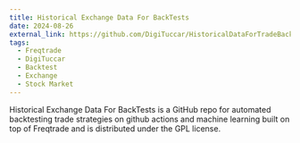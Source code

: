 ```yaml
---
title: Historical Exchange Data For BackTests
date: 2024-08-26
external_link: https://github.com/DigiTuccar/HistoricalDataForTradeBacktest
tags:
  - Freqtrade
  - DigiTuccar
  - Backtest
  - Exchange
  - Stock Market
---
```


Historical Exchange Data For BackTests is a GitHub repo for automated backtesting trade strategies on github actions and machine learning built on top of Freqtrade and is distributed under the GPL license.

<!--more-->

